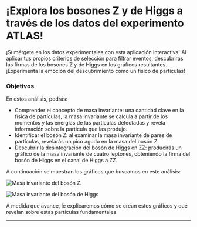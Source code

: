 # ¡Explora los bosones Z y de Higgs a través de los datos del experimento ATLAS!
¡Sumérgete en los datos experimentales con esta aplicación interactiva! Al aplicar tus propios criterios de selección para filtrar eventos, descubrirás las firmas de los bosones Z y de Higgs en los gráficos resultantes. ¡Experimenta la emoción del descubrimiento como un físico de partículas!

### Objetivos
En estos análisis, podrás:

- Comprender el concepto de masa invariante: una cantidad clave en la física de partículas, la masa invariante se calcula a partir de los momentos y las energías de las partículas detectadas y revela información sobre la particula que las produjo.
- Identificar el bosón Z: al examinar la masa invariante de pares de partículas, revelarás un pico agudo en la masa del bosón Z.
- Descubrir la desintegración del bosón de Higgs en ZZ: producirás un gráfico de la masa invariante de cuatro leptones, obteniendo la firma del bosón de Higgs en el canal de Higgs a ZZ.

A continuación se muestran los gráficos que buscamos en este análisis:

![Masa invariante del bosón Z.](images/Z-boson-invariant-mass-distribution.png)

![Masa invariante del bosón de Higgs](images/Higss_invariant_mass_distribution.png)

A medida que avance, le explicaremos cómo se crean estos gráficos y qué revelan sobre estas partículas fundamentales.

---